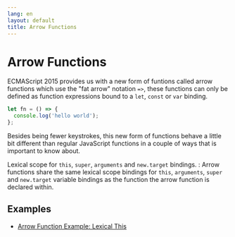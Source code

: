 ```yaml
---
lang: en
layout: default
title: Arrow Functions
---
```


# Arrow Functions

ECMAScript 2015 provides us with a new form of funtions called arrow functions
which use the "fat arrow" notation `=>`, these functions can only be defined as
function expressions bound to a `let`, `const` or `var` binding.

```javascript
let fn = () => {
  console.log('hello world');
};
```

Besides being fewer keystrokes, this new form of functions behave a little bit
different than regular JavaScript functions in a couple of ways that is
important to know about.

Lexical scope for `this`, `super`, `arguments` and `new.target` bindings.
: Arrow functions share the same lexical scope bindings for `this`,
  `arguments`, `super` and `new.target` variable bindings as the function the
  arrow function is declared within.

## Examples

- [Arrow Function Example: Lexical This](example-lexical-this)
